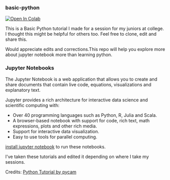 ### basic-python
[![Open In Colab](https://colab.research.google.com/assets/colab-badge.svg)](https://colab.research.google.com/github/GokulDas027/basic-python/)

This is a Basic Python tutorial I made for a session for my juniors at college. I thought this might be helpful for others too. Feel free to clone, edit and share this.

Would appreciate edits and corrections.This repo will help you explore more about jupyter notebook more than learning python.


### Jupyter Notebooks


The Jupyter Notebook is a web application that allows you to create and share documents that contain live code, equations, visualizations and explanatory text.

Jupyter provides a rich architecture for interactive data science and scientific computing with:
- Over 40 programming languages such as Python, R, Julia and Scala.
- A browser-based notebook with support for code, rich text, math expressions, plots and other rich media.
- Support for interactive data visualization.
- Easy to use tools for parallel computing.


[install jupyter notebook](https://jupyter.readthedocs.io/en/latest/install.html) to run these notebooks.

I've taken these tutorials and edited it depending on where I take my sessions.

Credits: [Python Tutorial by pycam](https://github.com/pycam/python-intro)
